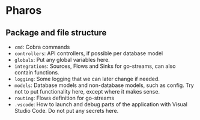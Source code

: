# Pharos

## Package and file structure

- `cmd`: Cobra commands
- `controllers`: API controllers, if possible per database model
- `globals`: Put any global variables here.
- `integrations`: Sources, Flows and Sinks for go-streams, can also contain functions.
- `logging`: Some logging that we can later change if needed.
- `models`: Database models and non-database models, such as config. Try not to put functionality here, except where it makes sense.
- `routing`: Flows definition for go-streams
- `.vscode`: How to launch and debug parts of the application with Visual Studio Code. Do not put any secrets here.